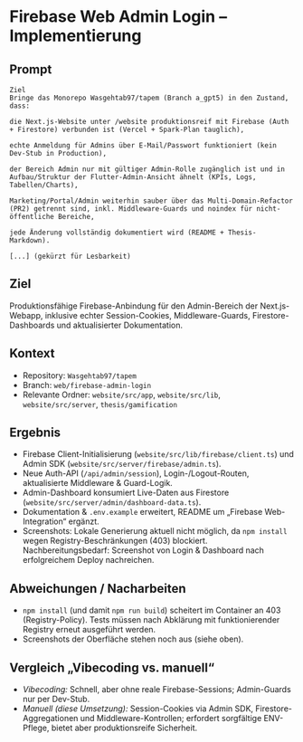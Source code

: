 # Firebase Web Admin Login – Implementierung

## Prompt
```
Ziel
Bringe das Monorepo Wasgehtab97/tapem (Branch a_gpt5) in den Zustand, dass:

die Next.js-Website unter /website produktionsreif mit Firebase (Auth + Firestore) verbunden ist (Vercel + Spark-Plan tauglich),

echte Anmeldung für Admins über E-Mail/Passwort funktioniert (kein Dev-Stub in Production),

der Bereich Admin nur mit gültiger Admin-Rolle zugänglich ist und in Aufbau/Struktur der Flutter-Admin-Ansicht ähnelt (KPIs, Logs, Tabellen/Charts),

Marketing/Portal/Admin weiterhin sauber über das Multi-Domain-Refactor (PR2) getrennt sind, inkl. Middleware-Guards und noindex für nicht-öffentliche Bereiche,

jede Änderung vollständig dokumentiert wird (README + Thesis-Markdown).

[...] (gekürzt für Lesbarkeit)
```

## Ziel
Produktionsfähige Firebase-Anbindung für den Admin-Bereich der Next.js-Webapp, inklusive echter Session-Cookies, Middleware-Guards, Firestore-Dashboards und aktualisierter Dokumentation.

## Kontext
- Repository: `Wasgehtab97/tapem`
- Branch: `web/firebase-admin-login`
- Relevante Ordner: `website/src/app`, `website/src/lib`, `website/src/server`, `thesis/gamification`

## Ergebnis
- Firebase Client-Initialisierung (`website/src/lib/firebase/client.ts`) und Admin SDK (`website/src/server/firebase/admin.ts`).
- Neue Auth-API (`/api/admin/session`), Login-/Logout-Routen, aktualisierte Middleware & Guard-Logik.
- Admin-Dashboard konsumiert Live-Daten aus Firestore (`website/src/server/admin/dashboard-data.ts`).
- Dokumentation & `.env.example` erweitert, README um „Firebase Web-Integration“ ergänzt.
- Screenshots: Lokale Generierung aktuell nicht möglich, da `npm install` wegen Registry-Beschränkungen (403) blockiert. Nachbereitungsbedarf: Screenshot von Login & Dashboard nach erfolgreichem Deploy nachreichen.

## Abweichungen / Nacharbeiten
- `npm install` (und damit `npm run build`) scheitert im Container an 403 (Registry-Policy). Tests müssen nach Abklärung mit funktionierender Registry erneut ausgeführt werden.
- Screenshots der Oberfläche stehen noch aus (siehe oben).

## Vergleich „Vibecoding vs. manuell“
- *Vibecoding:* Schnell, aber ohne reale Firebase-Sessions; Admin-Guards nur per Dev-Stub.
- *Manuell (diese Umsetzung):* Session-Cookies via Admin SDK, Firestore-Aggregationen und Middleware-Kontrollen; erfordert sorgfältige ENV-Pflege, bietet aber produktionsreife Sicherheit.
